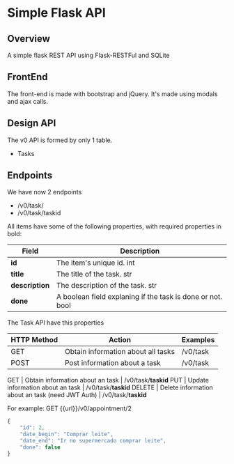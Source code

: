 # Simple Flask API

## Overview

A simple flask REST API using Flask-RESTFul and SQLite


## FrontEnd

The front-end is made with bootstrap and jQuery. It's made using modals and ajax calls.

## Design API

The v0 API is formed by only 1 table.

* Tasks

## Endpoints

We have now 2 endpoints

* /v0/task/
* /v0/task/taskid

All items have some of the following properties, with required properties in bold:

Field | Description
------|------------
**id** | The item's unique id. int
**title** | The title of the task. str
**description** | The description of the task. str
**done** | A boolean field explaning if the task is done or not. bool

The Task API have this properties

HTTP Method | Action | Examples
------|------------ | -------
GET | Obtain information about all tasks | /v0/task
POST | Post information about a task | /v0/task

GET | Obtain information about an task | /v0/task/**taskid**
PUT | Update information about an task | /v0/task/**taskid**
DELETE | Delete information about an task (need JWT Auth) | /v0/task/**taskid**


For example: GET {{url}}/v0/appointment/2

```javascript
{
    "id": 2,
    "date_begin": "Comprar leite",
    "date_end": "Ir no supermercado comprar leite",
    "done": false
}
```

